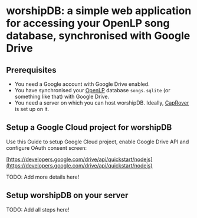 # worshipDB: a simple web application for accessing your OpenLP song database, synchronised with Google Drive

## Prerequisites

* You need a Google account with Google Drive enabled.
* You have synchronised your [OpenLP](https://openlp.org/) database `songs.sqlite` (or something like that) with Google Drive.
* You need a server on which you can host worshipDB. Ideally, [CapRover](https://caprover.com/) is set up on it.

## Setup a Google Cloud project for worshipDB

Use this Guide to setup Google Cloud project, enable Google Drive API and configure OAuth consent screen:

[https://developers.google.com/drive/api/quickstart/nodejs](https://developers.google.com/drive/api/quickstart/nodejs)

TODO: Add more details here!

## Setup worshipDB on your server

TODO: Add all steps here!